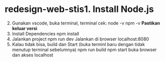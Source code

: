 # redesign-web-stis1. Install Node.js
2. Gunakan vscode, buka terminal, terminal cek:
   node -v
   npm -v
   **Pastikan keluar versi**
3. Install Dependencies
   npm install
4. Jalankan project
   npm run dev
   Jalankan di browser localhost:8080
6. Kalau tidak bisa, build dan Start (buka terminl baru dengan tidak menutup terminal sebelumnya)
   npm run build
   npm start
   buka browser dan akses localhost
